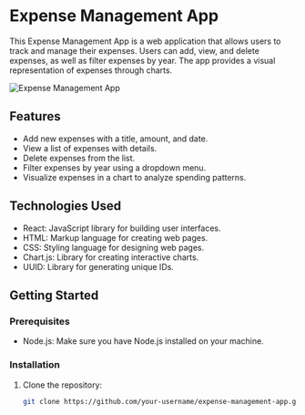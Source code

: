 # Expense Management App

This Expense Management App is a web application that allows users to track and manage their expenses. Users can add, view, and delete expenses, as well as filter expenses by year. The app provides a visual representation of expenses through charts.

![Expense Management App](app-screenshot.png)

## Features

- Add new expenses with a title, amount, and date.
- View a list of expenses with details.
- Delete expenses from the list.
- Filter expenses by year using a dropdown menu.
- Visualize expenses in a chart to analyze spending patterns.

## Technologies Used

- React: JavaScript library for building user interfaces.
- HTML: Markup language for creating web pages.
- CSS: Styling language for designing web pages.
- Chart.js: Library for creating interactive charts.
- UUID: Library for generating unique IDs.

## Getting Started

### Prerequisites

- Node.js: Make sure you have Node.js installed on your machine.

### Installation

1. Clone the repository:

   ```bash
   git clone https://github.com/your-username/expense-management-app.git
